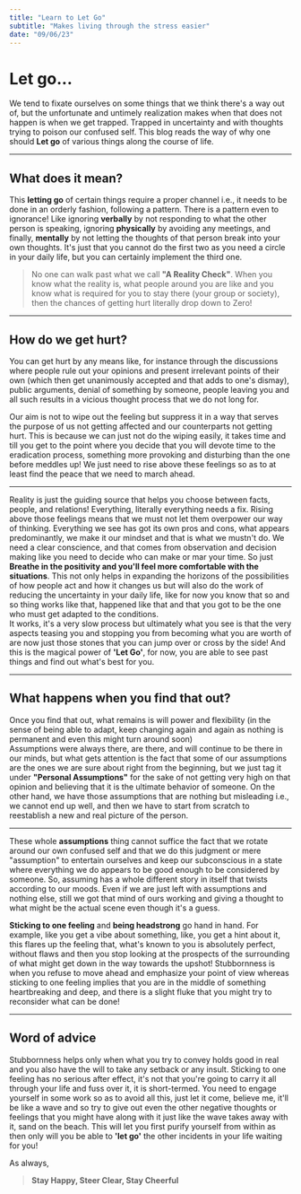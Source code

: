 ```yaml
---
title: "Learn to Let Go"
subtitle: "Makes living through the stress easier"
date: "09/06/23"
---
```


# Let go...

We tend to fixate ourselves on some things that we think there's a way out of, but the unfortunate and untimely realization makes when that does not happen is when we get trapped. Trapped in uncertainty and with thoughts trying to poison our confused self. This blog reads the way of why one should **Let go** of various things along the course of life.

---

## What does it mean?

This **letting go** of certain things require a proper channel i.e., it needs to be done in an orderly fashion, following a pattern. There is a pattern even to ignorance! Like ignoring **verbally** by not responding to what the other person is speaking, ignoring **physically** by avoiding any meetings, and finally, **mentally** by not letting the thoughts of that person break into your own thoughts. It's just that you cannot do the first two as you need a circle in your daily life, but you can certainly implement the third one. 
>No one can walk past what we call **"A Reality Check"**.
When you know what the reality is, what people around you are like and you know what is required for you to stay there (your group or society), then the chances of getting hurt literally drop down to Zero!

---
## How do we get hurt?
You can get hurt by any means like, for instance through the discussions where people rule out your opinions and present irrelevant points of their own (which then get unanimously accepted and that adds to one's dismay), public arguments, denial of something by someone, people leaving you and all such results in a vicious thought process that we do not long for.

Our aim is not to wipe out the feeling but suppress it in a way that serves the purpose of us not getting affected and our counterparts not getting hurt. This is because we can just not do the wiping easily, it takes time and till you get to the point where you decide that you will devote time to the eradication process, something more provoking and disturbing than the one before meddles up! We just need to rise above these feelings so as to at least find the peace that we need to march ahead.

---
Reality is just the guiding source that helps you choose between facts, people, and relations! Everything, literally everything needs a fix. Rising above those feelings means that we must not let them overpower our way of thinking. Everything we see has got its own pros and cons, what appears predominantly, we make it our mindset and that is what we mustn't do. We need a clear conscience, and that comes from observation and decision making like you need to decide who can make or mar your time. So just **Breathe in the positivity and you'll feel more comfortable with the situations**. This not only helps in expanding the horizons of the possibilities of how people act and how it changes us but will also do the work of reducing the uncertainty in your daily life, like for now you know that so and so thing works like that, happened like that and that you got to be the one who must get adapted to the conditions.  
It works, it's a very slow process but ultimately what you see is that the very aspects teasing you and stopping you from becoming what you are worth of are now just those stones that you can jump over or cross by the side! And this is the magical power of **'Let Go'**, for now, you are able to see past things and find out what's best for you.

---
## What happens when you find that out?
Once you find that out, what remains is will power and flexibility (in the sense of being able to adapt, keep changing again and again as nothing is permanent and even this might turn around soon)  
Assumptions were always there, are there, and will continue to be there in our minds, but what gets attention is the fact that some of our assumptions are the ones we are sure about right from the beginning, but we just tag it under **"Personal Assumptions"** for the sake of not getting very high on that opinion and believing that it is the ultimate behavior of someone. On the other hand, we have those assumptions that are nothing but misleading i.e., we cannot end up well, and then we have to start from scratch to reestablish a new and real picture of the person.

---
These whole **assumptions** thing cannot suffice the fact that we rotate around our own confused self and that we do this judgment or mere "assumption" to entertain ourselves and keep our subconscious in a state where everything we do appears to be good enough to be considered by someone. So, assuming has a whole different story in itself that twists according to our moods. Even if we are just left with assumptions and nothing else, still we got that mind of ours working and giving a thought to what might be the actual scene even though it's a guess.

**Sticking to one feeling** and **being headstrong** go hand in hand. For example, like you get a vibe about something, like, you get a hint about it, this flares up the feeling that, what's known to you is absolutely perfect, without flaws and then you stop looking at the prospects of the surrounding of what might get down in the way towards the upshot! Stubbornness is when you refuse to move ahead and emphasize your point of view whereas sticking to one feeling implies that you are in the middle of something heartbreaking and deep, and there is a slight fluke that you might try to reconsider what can be done!

---
## Word of advice
Stubbornness helps only when what you try to convey holds good in real and you also have the will to take any setback or any insult. Sticking to one feeling has no serious after effect, it's not that you're going to carry it all through your life and fuss over it, it is short-termed. You need to engage yourself in some work so as to avoid all this, just let it come, believe me, it'll be like a wave and so try to give out even the other negative thoughts or feelings that you might have along with it just like the wave takes away with it, sand on the beach. This will let you first purify yourself from within as then only will you be able to **'let go'** the other incidents in your life waiting for you!

As always, 
>**Stay Happy, Steer Clear, Stay Cheerful**